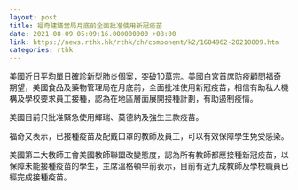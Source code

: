 ```yaml
---
layout: post
title: 福奇建議當局月底前全面批准使用新冠疫苗
date: 2021-08-09 05:09:16.000000000 +08:00
link: https://news.rthk.hk/rthk/ch/component/k2/1604962-20210809.htm
categories: rthk
---
```


美國近日平均單日確診新型肺炎個案，突破10萬宗。美國白宮首席防疫顧問福奇期望，美國食品及藥物管理局在月底前，全面批准使用新冠疫苗，相信有助私人機構及學校要求員工接種，認為在地區層面展開接種計劃，有助遏制疫情。

美國目前只批准緊急使用輝瑞、莫德納及強生三款疫苗。

福奇又表示，已接種疫苗及配戴口罩的教師及員工，可以有效保障學生免受感染。

美國第二大教師工會美國教師聯盟改變態度，認為所有教師都應接種新冠疫苗，以保障未能接種疫苗的學生，主席溫格頓早前表示，目前有近九成教師及學校職員已經完成接種疫苗。
